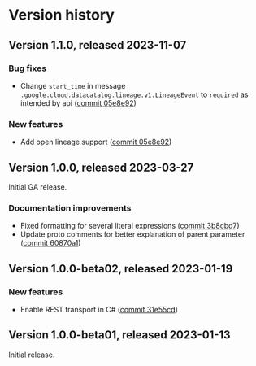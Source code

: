 # Version history

## Version 1.1.0, released 2023-11-07

### Bug fixes

- Change `start_time` in message `.google.cloud.datacatalog.lineage.v1.LineageEvent` to `required` as intended by api ([commit 05e8e92](https://github.com/googleapis/google-cloud-dotnet/commit/05e8e92352afedb7dc08a3b6a5ae60001b2462df))

### New features

- Add open lineage support ([commit 05e8e92](https://github.com/googleapis/google-cloud-dotnet/commit/05e8e92352afedb7dc08a3b6a5ae60001b2462df))

## Version 1.0.0, released 2023-03-27

Initial GA release.

### Documentation improvements

- Fixed formatting for several literal expressions ([commit 3b8cbd7](https://github.com/googleapis/google-cloud-dotnet/commit/3b8cbd7b18f4b092d4b2e3103fba245c8966d5c5))
- Update proto comments for better explanation of parent parameter ([commit 60870a1](https://github.com/googleapis/google-cloud-dotnet/commit/60870a18c75835a5fe482c0c16abcb7ba81060f7))

## Version 1.0.0-beta02, released 2023-01-19

### New features

- Enable REST transport in C# ([commit 31e55cd](https://github.com/googleapis/google-cloud-dotnet/commit/31e55cdbafe12bfae68e28a75a1b75ceb445684f))

## Version 1.0.0-beta01, released 2023-01-13

Initial release.
